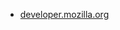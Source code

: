 * [developer.mozilla.org](https://developer.mozilla.org/en-US/docs/Web/HTML/Global_attributes/lang)

